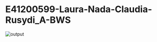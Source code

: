 # E41200599-Laura-Nada-Claudia-Rusydi_A-BWS

![output](https://user-images.githubusercontent.com/74998643/136588792-09e3dd07-bfe6-4f73-860a-9dd12d25cd5a.png)
